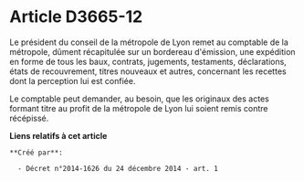 # Article D3665-12

Le président du conseil de la métropole de Lyon remet au comptable de la métropole, dûment récapitulée sur un bordereau
d'émission, une expédition en forme de tous les baux, contrats, jugements, testaments, déclarations, états de recouvrement,
titres nouveaux et autres, concernant les recettes dont la perception lui est confiée. 

Le comptable peut demander, au besoin, que les originaux des actes formant titre au profit de la métropole de Lyon lui soient
remis contre récépissé.

**Liens relatifs à cet article**

	**Créé par**:

	  - Décret n°2014-1626 du 24 décembre 2014 - art. 1
